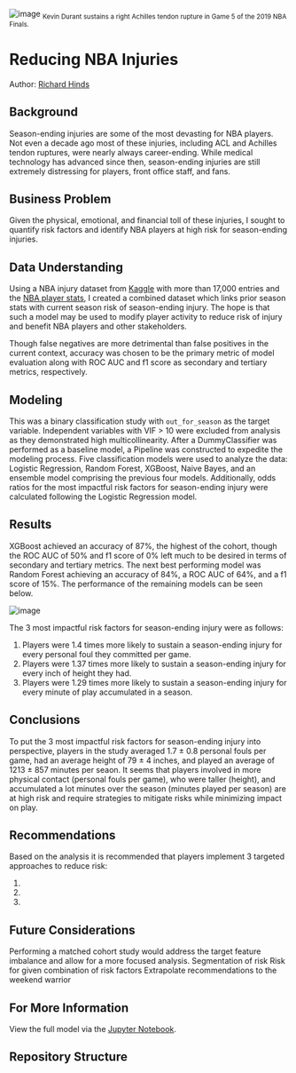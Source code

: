 ![image](https://github.com/RH3421/NBA_RTP/blob/main/Images/KD_Achilles.png)
<sub>Kevin Durant sustains a right Achilles tendon rupture in Game 5 of the 2019 NBA Finals.</sub>

# Reducing NBA Injuries

Author: [Richard Hinds](https://github.com/RH3421)

## Background
Season-ending injuries are some of the most devasting for NBA players. Not even a decade ago most of these injuries, including ACL and Achilles tendon ruptures, were nearly always career-ending. While medical technology has advanced since then, season-ending injuries are still extremely distressing for players, front office staff, and fans.

## Business Problem
Given the physical, emotional, and financial toll of these injuries, I sought to quantify risk factors and identify NBA players at high risk for season-ending injuries. 

## Data Understanding
Using a NBA injury dataset from [Kaggle](https://www.kaggle.com/datasets/ghopkins/nba-injuries-2010-2018) with more than 17,000 entries and the [NBA player stats](https://www.nba.com/stats/players/traditional/?sort=PLAYER_NAME&dir=-1&Season=2009-10&SeasonType=Regular%20Season), I created a combined dataset which links prior season stats with current season risk of season-ending injury. The hope is that such a model may be used to modify player activity to reduce risk of injury and benefit NBA players and other stakeholders.

Though false negatives are more detrimental than false positives in the current context, accuracy was chosen to be the primary metric of model evaluation along with ROC AUC and f1 score as secondary and tertiary metrics, respectively.

## Modeling
This was a binary classification study with ```out_for_season``` as the target variable. Independent variables with VIF > 10 were excluded from analysis as they demonstrated high multicollinearity. After a DummyClassifier was performed as a baseline model, a Pipeline was constructed to expedite the modeling process. Five classification models were used to analyze the data: Logistic Regression, Random Forest, XGBoost, Naive Bayes, and an ensemble model comprising the previous four models. Additionally, odds ratios for the most impactful risk factors for season-ending injury were calculated following the Logistic Regression model.

## Results
XGBoost achieved an accuracy of 87%, the highest of the cohort, though the ROC AUC of 50% and f1 score of 0% left much to be desired in terms of secondary and tertiary metrics. The next best performing model was Random Forest achieving an accuracy of 84%, a ROC AUC of 64%, and a f1 score of 15%. The performance of the remaining models can be seen below.

![image](https://github.com/RH3421/NBA_RTP/blob/main/Images/Model_Performance.png) 

The 3 most impactful risk factors for season-ending injury were as follows:

  1. Players were 1.4 times more likely to sustain a season-ending injury for every personal foul they committed per game.
  2. Players were 1.37 times more likely to sustain a season-ending injury for every inch of height they had.
  3. Players were 1.29 times more likely to sustain a season-ending injury for every minute of play accumulated in a season.

## Conclusions 
To put the 3 most impactful risk factors for season-ending injury into perspective, players in the study averaged 1.7 ± 0.8 personal fouls per game, had an average height of 79 ± 4 inches, and played an average of 1213 ± 857 minutes per seaon. It seems that players involved in more physical contact (personal fouls per game), who were taller (height), and accumulated a lot minutes over the season (minutes played per season) are at high risk and require strategies to mitigate risks while minimizing impact on play.

## Recommendations

Based on the analysis it is recommended that players implement 3 targeted approaches to reduce risk:

  1.  
  2. 
  3. 

## Future Considerations
Performing a matched cohort study would address the target feature imbalance and allow for a more focused analysis.
Segmentation of risk
Risk for given combination of risk factors
Extrapolate recommendations to the weekend warrior

## For More Information
View the full model via the [Jupyter Notebook](https://github.com/RH3421/Project-4/blob/main/Main_Notebook.ipynb).

## Repository Structure
